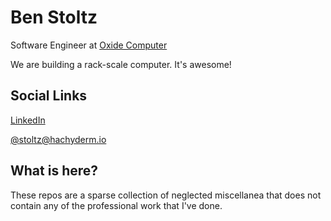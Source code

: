 # Ben Stoltz

Software Engineer at [Oxide Computer](https://oxide.computer/)

We are building a rack-scale computer. It's awesome!

## Social Links

[LinkedIn](https://www.linkedin.com/in/benstoltz/)

[@stoltz@hachyderm.io](https://hachyderm.io/@stoltz)

## What is here?

These repos are a sparse collection of neglected miscellanea that does not contain any of the professional work that I've done.
